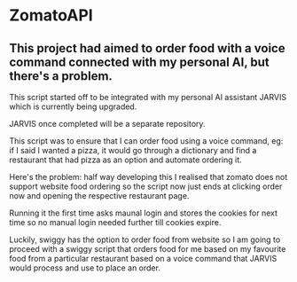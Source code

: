 # ZomatoAPI
This project had aimed to order food with a voice command connected with my personal AI, but there's a problem.
---------------------------------------------------------------------------------------------------------------
This script started off to be integrated with my personal AI assistant JARVIS which is currently being upgraded.

JARVIS once completed will be a separate repository.

This script was to ensure that I can order food using a voice command, eg: if I said I wanted a pizza, it would go through a dictionary and find a restaurant that had pizza as an option and automate ordering it.

Here's the problem: half way developing this I realised that zomato does not support website food ordering so the script now just ends at clicking order now and opening the respective restaurant page.

Running it the first time asks maunal login and stores the cookies for next time so no manual login needed further till cookies expire.

Luckily, swiggy has the option to order food from website so I am going to proceed with a swiggy script that orders food for me based on my favourite food from a particular restaurant based on a voice command that JARVIS would process and use to place an order.
